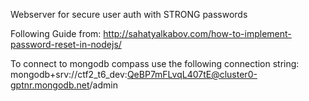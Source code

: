 Webserver for secure user auth with STRONG passwords

Following Guide from: http://sahatyalkabov.com/how-to-implement-password-reset-in-nodejs/

To connect to mongodb compass use the following connection string:
mongodb+srv://ctf2_t6_dev:QeBP7mFLvqL407tE@cluster0-gptnr.mongodb.net/admin
